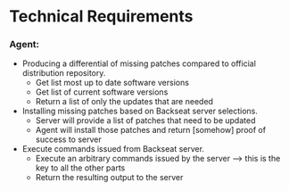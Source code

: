 # Technical Requirements

### Agent:
- Producing a differential of missing patches compared to official distribution repository.
    - Get list most up to date software versions
    - Get list of current software versions
    - Return a list of only the updates that are needed
- Installing missing patches based on Backseat server selections.
    - Server will provide a list of patches that need to be updated
    - Agent will install those patches and return [somehow] proof of success to server
- Execute commands issued from Backseat server.
    - Execute an arbitrary commands issued by the server —> this is the key to all the other parts
    - Return the resulting output to the server
